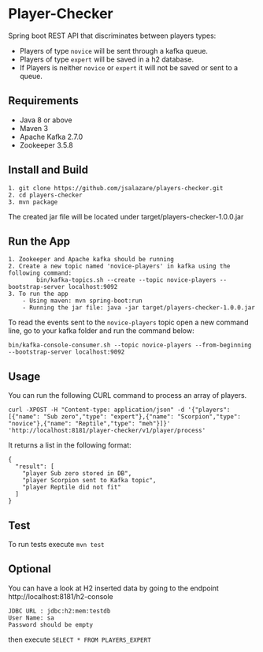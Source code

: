 # Player-Checker

Spring boot REST API that discriminates between players types:
 -  Players of type `novice` will be sent through a kafka queue.
 -  Players of type `expert` will be saved in a h2 database.
 -  If Players is neither `novice` or `expert` it will not be saved or sent to a queue.


## Requirements
- Java 8 or above
- Maven 3
- Apache Kafka 2.7.0
- Zookeeper 3.5.8 

## Install and Build
```
1. git clone https://github.com/jsalazare/players-checker.git
2. cd players-checker
3. mvn package
```
The created jar file will be located under target/players-checker-1.0.0.jar

## Run the App
```
1. Zookeeper and Apache kafka should be running 
2. Create a new topic named 'novice-players' in kafka using the following command: 
        bin/kafka-topics.sh --create --topic novice-players --bootstrap-server localhost:9092
3. To run the app 
    - Using maven: mvn spring-boot:run
    - Running the jar file: java -jar target/players-checker-1.0.0.jar 
```

To read the events sent to the `novice-players` topic open a new command line, go to your kafka folder and run the command below:
```
bin/kafka-console-consumer.sh --topic novice-players --from-beginning --bootstrap-server localhost:9092
```


## Usage

You can run the following CURL command to process an array of players.
```
curl -XPOST -H "Content-type: application/json" -d '{"players": [{"name": "Sub zero","type": "expert"},{"name": "Scorpion","type": "novice"},{"name": "Reptile","type": "meh"}]}' 'http://localhost:8181/player-checker/v1/player/process'
```
It returns a list in the following format:
```
{
  "result": [
    "player Sub zero stored in DB",
    "player Scorpion sent to Kafka topic",
    "player Reptile did not fit"
  ]
}
```

## Test

To run tests execute `mvn test`

## Optional

You can have a look at H2 inserted data by going to the endpoint http://localhost:8181/h2-console
```
JDBC URL : jdbc:h2:mem:testdb
User Name: sa
Password should be empty
```
then execute `SELECT * FROM PLAYERS_EXPERT `